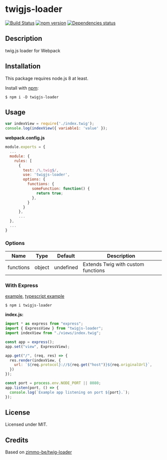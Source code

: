 # twigjs-loader
[![Build Status](https://travis-ci.org/megahertz/twigjs-loader.svg?branch=master)](https://travis-ci.org/megahertz/twigjs-loader)
[![npm version](https://badge.fury.io/js/twigjs-loader.svg)](https://badge.fury.io/js/twigjs-loader)
[![Dependencies status](https://david-dm.org/megahertz/twigjs-loader/status.svg)](https://david-dm.org/megahertz/twigjs-loader)

## Description

twig.js loader for Webpack


## Installation

This package requires node.js 8 at least.

Install with [npm](https://npmjs.org/package/twigjs-loader):

    $ npm i -D twigjs-loader

## Usage

```js
var indexView = require('./index.twig');
console.log(indexView({ variable1: 'value' });
```

**webpack.config.js**

```js
module.exports = {
  ...
  module: {
    rules: [
      {
        test: /\.twig$/,
        use: 'twigjs-loader',
        options: {
          functions: {
            someFunction: function() {
              return true;
            },
          }
        }
      },
      ...
  },
  ...
}

```

### Options

|Name|Type|Default|Description|
|--|--|-----|----------|
|functions|object|undefined|Extends Twig with custom functions

### With Express

[example](examples/express), [typescript example](examples/typescript)

`$ npm i twigjs-loader`

**index.js:**
```js
import * as express from "express";
import { ExpressView } from "twigjs-loader";
import indexView from "./views/index.twig";

const app = express();
app.set("view", ExpressView);

app.get("/", (req, res) => {
  res.render(indexView, {
    url: `${req.protocol}://${req.get("host")}${req.originalUrl}`,
  })
});

const port = process.env.NODE_PORT || 8080;
app.listen(port, () => {
  console.log(`Example app listening on port ${port}.`);
});
```

## License

Licensed under MIT.

## Credits

Based on [zimmo-be/twig-loader](https://github.com/zimmo-be/twig-loader)
